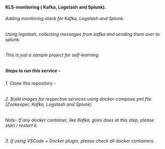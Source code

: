 #### KLS-monitoring ( Kafka, Logstash and Splunk).

###### Adding monitoring stack for Kafka, Logstash and Splunk.

###### Using logstash, collecting messages from kafka and sending them over to splunk.

###### This is just a sample project for self-learning.

##### Steps to run this service -

###### 1. Clone this repository - 
###### 2. Build images for respective services using docker-compose.yml file. (Zookeeper, Kafka, Logstash and Splunk)
###### Note- If any docker container, like Kafka, goes does at this step, please start / restart it.
###### 3. If using VSCode + Docker plugin, please check all docker containers.
